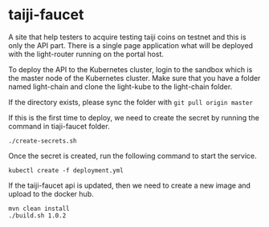 # taiji-faucet
A site that help testers to acquire testing taiji coins on testnet and this is only the API part. There is a single page application what will be deployed with the light-router running on the portal host. 

To deploy the API to the Kubernetes cluster, login to the sandbox which is the master node of the Kubernetes cluster. Make sure that you have a folder named light-chain and clone the light-kube to the light-chain folder. 

If the directory exists, please sync the folder with `git pull origin master`

If this is the first time to deploy, we need to create the secret by running the command in tiaji-faucet folder. 

```
./create-secrets.sh
```

Once the secret is created, run the following command to start the service.

```
kubectl create -f deployment.yml
```

If the taiji-faucet api is updated, then we need to create a new image and upload to the docker hub. 

```
mvn clean install
./build.sh 1.0.2
```
